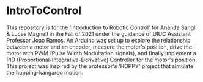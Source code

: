 # IntroToControl
This repository is for the 'Introduction to Robotic Control' for Ananda Sangli & Lucas Magnell in the Fall of 2021 under the guidance of UIUC Assistant Professor Joao Ramos. An Arduino was set up to explore the relationship between a motor and an encoder, measure the motor's position, drive the motor with PWM (Pulse Width Modultation signals), and finally implement a PID (Proportional-Integrative-Derivative) Controller for the motor's position.
This project was inspired by the professor's 'HOPPY' project that simulate the hopping-kangaroo motion.

